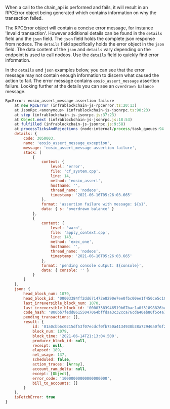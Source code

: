 When a call to the chain_api is performed and fails, it will result in an RPCError object being generated which contains information on why the transaction failed.

The RPCError object will contain a concise error message, for instance 'Invalid transaction'. However additional details can be found in the `details` field and the `json` field. The `json` field holds the complete json response from nodeos. The `details` field specifically holds the error object in the `json` field. The data content of the `json` and `details` vary depending on the endpoint is used to call nodeos. Use the `details` field to quickly find error information.

In the `details` and `json` examples below, you can see that the error message may not contain enough information to discern what caused the action to fail. The error message contains `eosio_assert_message` assertion failure. Looking further at the details you can see an `overdrawn balance` message.
```javascript
RpcError: eosio_assert_message assertion failure
    at new RpcError (infrablockchain-js-rpcerror.ts:20:13)
    at JsonRpc.<anonymous> (infrablockchain-js-jsonrpc.ts:90:23)
    at step (infrablockchain-js-jsonrpc.js:37:23)
    at Object.next (infrablockchain-js-jsonrpc.js:18:53)
    at fulfilled (infrablockchain-js-jsonrpc.js:9:58)
    at processTicksAndRejections (node:internal/process/task_queues:94:5) {
    details: {
        code: 3050003,
        name: 'eosio_assert_message_exception',
        message: 'eosio_assert_message assertion failure',
        stack: [
            {
                context: {
                    level: 'error',
                    file: 'cf_system.cpp',
                    line: 14,
                    method: 'eosio_assert',
                    hostname: '',
                    thread_name: 'nodeos',
                    timestamp: '2021-06-16T05:26:03.665'
                },
                format: 'assertion failure with message: ${s}',
                data: { s: 'overdrawn balance' }
            },
            {
                context: {
                    level: 'warn',
                    file: 'apply_context.cpp',
                    line: 143,
                    method: 'exec_one',
                    hostname: '',
                    thread_name: 'nodeos',
                    timestamp: '2021-06-16T05:26:03.665'
                },
                format: 'pending console output: ${console}',
                data: { console: '' }
            }
        ]
    },
    json: {
        head_block_num: 1079,
        head_block_id: '00003384ff2dd671472e8290e7ee0fbc00ee1f450ce5c10de0a9c245ab5b5b22',
        last_irreversible_block_num: 1070,
        last_irreversible_block_id: '00003383946519b67bac1a0f31898826b472d81fd40b7fccb49a2f486bd292d1',
        code_hash: '800bb7fedd86155047064bffdaa3c32cca76cda40eb80f5c4a7676c7f57da579',
        pending_transactions: [],
        result: {
            id: '01a0cbb6c0215df53f07ecdcf0fb750a4134938b38a72946a0f6f25cf3f43bcb',
            block_num: 1079,
            block_time: '2021-06-14T21:13:04.500',
            producer_block_id: null,
            receipt: null,
            elapsed: 189,
            net_usage: 137,
            scheduled: false,
            action_traces: [Array],
            account_ram_delta: null,
            except: [Object],
            error_code: '10000000000000000000',
            bill_to_accounts: []
        }
    },
    isFetchError: true
}
```
